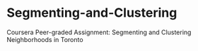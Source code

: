 # Segmenting-and-Clustering
Coursera Peer-graded Assignment: Segmenting and Clustering Neighborhoods in Toronto
